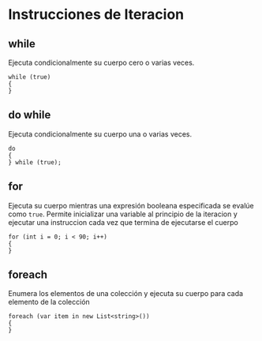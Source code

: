 # Instrucciones de Iteracion
## while
Ejecuta condicionalmente su cuerpo cero o varias veces.
```Csharp
while (true)
{
}
```

## do while
Ejecuta condicionalmente su cuerpo una o varias veces.
```Csharp
do
{
} while (true);
```

## for
Ejecuta su cuerpo mientras una expresión booleana especificada se evalúe como `true`. Permite inicializar una variable al principio de la iteracion y ejecutar una instruccion cada vez que termina de ejecutarse el cuerpo
```Csharp
for (int i = 0; i < 90; i++)
{
}
```

## foreach
Enumera los elementos de una colección y ejecuta su cuerpo para cada elemento de la colección
```Csharp
foreach (var item in new List<string>())
{
}
```
